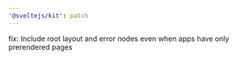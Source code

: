 ```yaml
---
'@sveltejs/kit': patch
---
```


fix: Include root layout and error nodes even when apps have only prerendered pages
